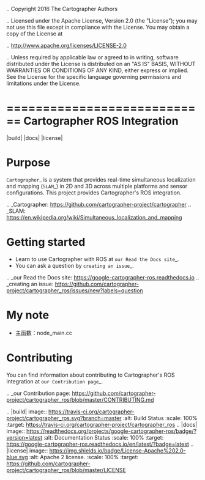 .. Copyright 2016 The Cartographer Authors

.. Licensed under the Apache License, Version 2.0 (the "License");
   you may not use this file except in compliance with the License.
   You may obtain a copy of the License at

..      http://www.apache.org/licenses/LICENSE-2.0

.. Unless required by applicable law or agreed to in writing, software
   distributed under the License is distributed on an "AS IS" BASIS,
   WITHOUT WARRANTIES OR CONDITIONS OF ANY KIND, either express or implied.
   See the License for the specific language governing permissions and
   limitations under the License.

============================
Cartographer ROS Integration
============================

|build| |docs| |license|

Purpose
=======

`Cartographer`_ is a system that provides real-time simultaneous localization
and mapping (`SLAM`_) in 2D and 3D across multiple platforms and sensor
configurations. This project provides Cartographer's ROS integration.

.. _Cartographer: https://github.com/cartographer-project/cartographer
.. _SLAM: https://en.wikipedia.org/wiki/Simultaneous_localization_and_mapping

Getting started
===============

* Learn to use Cartographer with ROS at `our Read the Docs site`_.
* You can ask a question by `creating an issue`_.

.. _our Read the Docs site: https://google-cartographer-ros.readthedocs.io
.. _creating an issue: https://github.com/cartographer-project/cartographer_ros/issues/new?labels=question

My note
===============
- 主函数：node_main.cc

Contributing
============

You can find information about contributing to Cartographer's ROS integration
at `our Contribution page`_.

.. _our Contribution page: https://github.com/cartographer-project/cartographer_ros/blob/master/CONTRIBUTING.md

.. |build| image:: https://travis-ci.org/cartographer-project/cartographer_ros.svg?branch=master
    :alt: Build Status
    :scale: 100%
    :target: https://travis-ci.org/cartographer-project/cartographer_ros
.. |docs| image:: https://readthedocs.org/projects/google-cartographer-ros/badge/?version=latest
    :alt: Documentation Status
    :scale: 100%
    :target: https://google-cartographer-ros.readthedocs.io/en/latest/?badge=latest
.. |license| image:: https://img.shields.io/badge/License-Apache%202.0-blue.svg
     :alt: Apache 2 license.
     :scale: 100%
     :target: https://github.com/cartographer-project/cartographer_ros/blob/master/LICENSE

